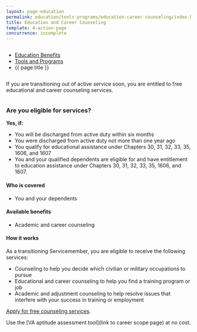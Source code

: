 ```yaml
---
layout: page-education
permalink: education/tools-programs/education-career-counseling/index.html
title: Education and Career Counseling
template: 4-action-page
concurrence: incomplete
---
```


<div class="splash" markdown="0">
<div class="row" markdown="0">
<div class="small-12 columns" markdown="0">

<ul class="breadcrumbs" role="menubar" aria-label="Primary">
<li class="parent"><a href="{{ site.url }}/education/">Education Benefits</a></li>
<li class="parent"><a href="{{ site.url }}/education/tools-programs/">Tools and Programs</a></li>
<li class="active">{{ page.title }}</li>
</ul>

</div>
</div>
</div>

<div class="main" role="main" markdown="0">

<div class="section one" markdown="0">
<div class="primary" markdown="0">
<div class="row" markdown="0">
<div class="small-12 columns" markdown="1">

If you are transitioning out of active service soon, you are entitled to free educational and career counseling services.
</div>
<div class="small-12 columns" markdown="1">
<div class="call-out">

### Are you eligible for services?

**Yes, if:**

-	You will be discharged from active duty within six months
-	You were discharged from active duty not more than one year ago
-	You qualify for educational assistance under Chapters 30, 31, 32, 33, 35, 1606, and 1607
-	You and your qualified dependents are eligible for and have entitlement to education assistance under Chapters 30, 31, 32, 33, 35, 1606, and 1607.

#### Who is covered

- You and your dependents

#### Available benefits

- Academic and career counseling

#### How it works

As a transitioning Servicemember, you are eligible to receive the following services:

-	Counseling to help you decide which civilian or military occupations to pursue
-	Educational and career counseling to help you find a training program or job
-	Academic and adjustment counseling to help resolve issues that interfere with your success in training or employment

[Apply for free counseling services](http://www.vba.va.gov/pubs/forms/VBA-28-8832-ARE.pdf).

Use the [VA aptitude assessment tool](link to career scope page) at no cost.
</div>
</div>

</div>
</div>
</div>


</div>
